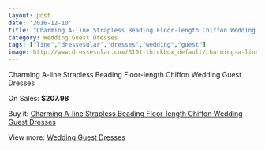 ```yaml
---
layout: post
date: '2016-12-10'
title: "Charming A-line Strapless Beading Floor-length Chiffon Wedding Guest Dresses"
category: Wedding Guest Dresses
tags: ["line","dressesular","dresses","wedding","guest"]
image: http://www.dressesular.com/3101-thickbox_default/charming-a-line-strapless-beading-floor-length-chiffon-wedding-guest-dresses.jpg
---
```

Charming A-line Strapless Beading Floor-length Chiffon Wedding Guest Dresses

On Sales: **$207.98**
<a href="https://www.dressesular.com/wedding-guest-dresses/1139-charming-a-line-strapless-beading-floor-length-chiffon-wedding-guest-dresses.html"><amp-img layout="responsive" width="600" height="600" src="//www.dressesular.com/3101-thickbox_default/charming-a-line-strapless-beading-floor-length-chiffon-wedding-guest-dresses.jpg" alt="Charming A-line Strapless Beading Floor-length Chiffon Wedding Guest Dresses 0" /></a>
<a href="https://www.dressesular.com/wedding-guest-dresses/1139-charming-a-line-strapless-beading-floor-length-chiffon-wedding-guest-dresses.html"><amp-img layout="responsive" width="600" height="600" src="//www.dressesular.com/3104-thickbox_default/charming-a-line-strapless-beading-floor-length-chiffon-wedding-guest-dresses.jpg" alt="Charming A-line Strapless Beading Floor-length Chiffon Wedding Guest Dresses 1" /></a>
<a href="https://www.dressesular.com/wedding-guest-dresses/1139-charming-a-line-strapless-beading-floor-length-chiffon-wedding-guest-dresses.html"><amp-img layout="responsive" width="600" height="600" src="//www.dressesular.com/3103-thickbox_default/charming-a-line-strapless-beading-floor-length-chiffon-wedding-guest-dresses.jpg" alt="Charming A-line Strapless Beading Floor-length Chiffon Wedding Guest Dresses 2" /></a>
<a href="https://www.dressesular.com/wedding-guest-dresses/1139-charming-a-line-strapless-beading-floor-length-chiffon-wedding-guest-dresses.html"><amp-img layout="responsive" width="600" height="600" src="//www.dressesular.com/3102-thickbox_default/charming-a-line-strapless-beading-floor-length-chiffon-wedding-guest-dresses.jpg" alt="Charming A-line Strapless Beading Floor-length Chiffon Wedding Guest Dresses 3" /></a>

Buy it: [Charming A-line Strapless Beading Floor-length Chiffon Wedding Guest Dresses](https://www.dressesular.com/wedding-guest-dresses/1139-charming-a-line-strapless-beading-floor-length-chiffon-wedding-guest-dresses.html "Charming A-line Strapless Beading Floor-length Chiffon Wedding Guest Dresses")

View more: [Wedding Guest Dresses](https://www.dressesular.com/5-wedding-guest-dresses "Wedding Guest Dresses")